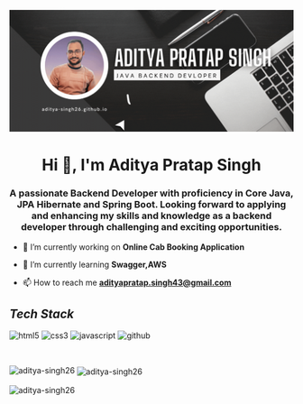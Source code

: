 


<a href="https://github.com/Aditya-Singh26" target="blank">![MasterHead](./Images/ba3.gif)</a>
<h1 align="center">Hi 👋, I'm Aditya Pratap Singh</h1>
<h3 align="center">A passionate Backend Developer with proficiency in Core Java, JPA Hibernate and Spring Boot. Looking forward to applying and enhancing my skills and knowledge as a backend developer through challenging and exciting opportunities.</h3>

- 🔭 I’m currently working on **Online Cab Booking Application**

- 🌱 I’m currently learning **Swagger,AWS**

- 📫 How to reach me **adityapratap.singh43@gmail.com**



<!----------------------------------- Tech Stack Section ------------------------------------>

<h2><i>Tech Stack</i></h2>

<p>
    <img src="https://img.shields.io/badge/HTML5-E34F26?style=for-the-badge&logo=html5&logoColor=white" alt="html5" />
    <img src="https://img.shields.io/badge/CSS3-1572B6?style=for-the-badge&logo=css3&logoColor=white" alt="css3" />
    <img src="https://img.shields.io/badge/JavaScript-323330?style=for-the-badge&logo=javascript&logoColor=F7DF1E" alt="javascript" />
    <img src="https://img.shields.io/badge/GitHub-100000?style=for-the-badge&logo=github&logoColor=white" alt="github" /
    <img src="https://img.shields.io/badge/Java-ED8B00?style=for-the-badge&logo=java&logoColor=white"alt=""/>   
    <img src="https://img.shields.io/badge/Spring-6DB33F?style=for-the-badge&logo=spring&logoColor=white"alt=""/> 
    <img src="https://img.shields.io/badge/Spring_Boot-F2F4F9?style=for-the-badge&logo=spring-boot"alt=""/>

  
</p>
<br>



<p><img align="left" src="https://github-readme-stats.vercel.app/api/top-langs?username=aditya-singh26&show_icons=true&locale=en&layout=compact" alt="aditya-singh26" /></p>

<p>&nbsp;<img align="center" src="https://github-readme-stats.vercel.app/api?username=aditya-singh26&show_icons=true&locale=en" alt="aditya-singh26" /></p>

<p><img align="center" src="https://github-readme-streak-stats.herokuapp.com/?user=aditya-singh26&" alt="aditya-singh26" /></p>

